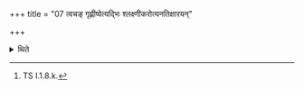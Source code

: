 +++
title = "07 त्वचङ् गृह्णीष्वेत्यद्भिः श्लक्ष्णीकरोत्यनतिक्षारयन्"

+++

<details><summary>थिते</summary>

7. With tvacaṁ gr̥hṇīṣva[^1] he makes (them) smooth with out letting (water) flow.  

[^1]: TS I.1.8.k.
</details>
